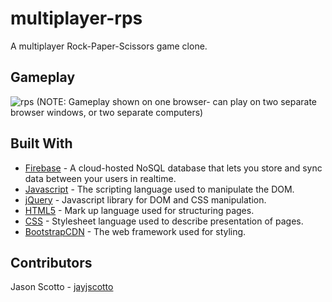 # multiplayer-rps
A multiplayer Rock-Paper-Scissors game clone.

## Gameplay
![rps](https://user-images.githubusercontent.com/50807550/72105414-88b58900-32fb-11ea-9102-5f81d884c302.gif)
(NOTE: Gameplay shown on one browser- can play on two separate browser windows, or two separate computers)

## Built With
* [Firebase](https://firebase.google.com/products/realtime-database/) -  A cloud-hosted NoSQL database that lets you store and sync data between your users in realtime.
* [Javascript](https://www.javascript.com/) - The scripting language used to manipulate the DOM.  
* [jQuery](http://jquery.com/) - Javascript library for DOM and CSS manipulation.
* [HTML5](https://developer.mozilla.org/en-US/docs/Web/Guide/HTML/HTML5) - Mark up language used for structuring pages. 
* [CSS](https://developer.mozilla.org/en-US/docs/Web/CSS) - Stylesheet language used to describe presentation of pages. 
* [BootstrapCDN](https://getbootstrap.com/docs/4.1/getting-started/introduction/) - The web framework used for styling.

## Contributors
Jason Scotto - [jayjscotto](https://github.com/jayjscotto)
